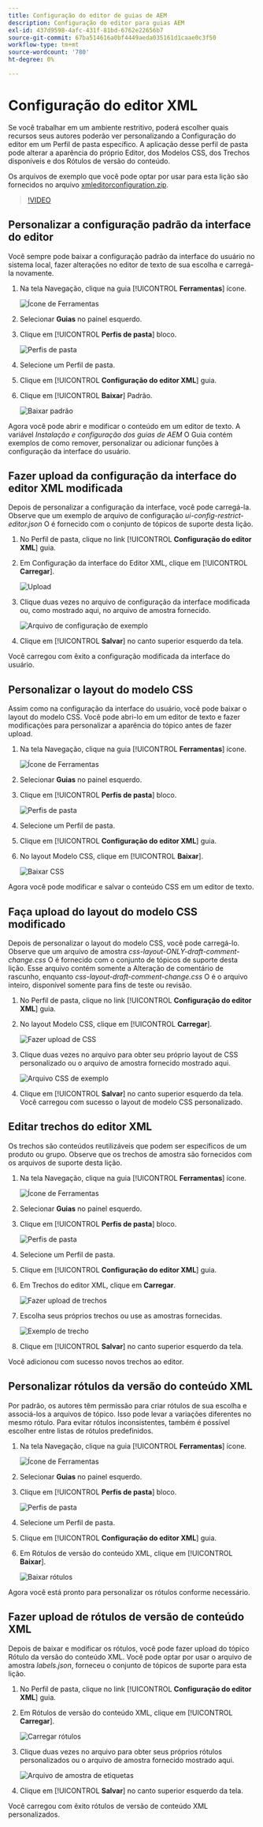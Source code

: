 ```yaml
---
title: Configuração do editor de guias de AEM
description: Configuração do editor para guias AEM
exl-id: 437d9598-4afc-431f-81bd-6762e22656b7
source-git-commit: 67ba514616a0bf4449aeda035161d1caae0c3f50
workflow-type: tm+mt
source-wordcount: '780'
ht-degree: 0%

---
```


# Configuração do editor XML

Se você trabalhar em um ambiente restritivo, poderá escolher quais recursos seus autores poderão ver personalizando a Configuração do editor em um Perfil de pasta específico. A aplicação desse perfil de pasta pode alterar a aparência do próprio Editor, dos Modelos CSS, dos Trechos disponíveis e dos Rótulos de versão do conteúdo.

Os arquivos de exemplo que você pode optar por usar para esta lição são fornecidos no arquivo [xmleditorconfiguration.zip](assets/xmleditorconfiguration.zip).

>[!VIDEO](https://video.tv.adobe.com/v/342762?quality=12&learn=on)

## Personalizar a configuração padrão da interface do editor

Você sempre pode baixar a configuração padrão da interface do usuário no sistema local, fazer alterações no editor de texto de sua escolha e carregá-la novamente.

1. Na tela Navegação, clique na guia [!UICONTROL **Ferramentas**] ícone.

   ![Ícone de Ferramentas](images/reuse/tools-icon.png)

1. Selecionar **Guias** no painel esquerdo.

1. Clique em [!UICONTROL **Perfis de pasta**] bloco.

   ![Perfis de pasta](images/reuse/folder-profiles-tile.png)

1. Selecione um Perfil de pasta.

1. Clique em [!UICONTROL **Configuração do editor XML**] guia.

1. Clique em [!UICONTROL **Baixar**] Padrão.

   ![Baixar padrão](images/lesson-4/download-default.png)

Agora você pode abrir e modificar o conteúdo em um editor de texto. A variável _Instalação e configuração dos guias de AEM_ O Guia contém exemplos de como remover, personalizar ou adicionar funções à configuração da interface do usuário.

## Fazer upload da configuração da interface do editor XML modificada

Depois de personalizar a configuração da interface, você pode carregá-la. Observe que um exemplo de arquivo de configuração _ui-config-restrict-editor.json_ O é fornecido com o conjunto de tópicos de suporte desta lição.

1. No Perfil de pasta, clique no link [!UICONTROL **Configuração do editor XML**] guia.

1. Em Configuração da interface do Editor XML, clique em [!UICONTROL **Carregar**].

   ![Upload](images/lesson-4/upload.png)

1. Clique duas vezes no arquivo de configuração da interface modificada ou, como mostrado aqui, no arquivo de amostra fornecido.

   ![Arquivo de configuração de exemplo](images/lesson-4/sample-config-file.png)

1. Clique em [!UICONTROL **Salvar**] no canto superior esquerdo da tela.

Você carregou com êxito a configuração modificada da interface do usuário.

## Personalizar o layout do modelo CSS

Assim como na configuração da interface do usuário, você pode baixar o layout do modelo CSS. Você pode abri-lo em um editor de texto e fazer modificações para personalizar a aparência do tópico antes de fazer upload.

1. Na tela Navegação, clique na guia [!UICONTROL **Ferramentas**] ícone.

   ![Ícone de Ferramentas](images/reuse/tools-icon.png)

1. Selecionar **Guias** no painel esquerdo.

1. Clique em [!UICONTROL **Perfis de pasta**] bloco.

   ![Perfis de pasta](images/reuse/folder-profiles-tile.png)

1. Selecione um Perfil de pasta.

1. Clique em [!UICONTROL **Configuração do editor XML**] guia.

1. No layout Modelo CSS, clique em [!UICONTROL **Baixar**].

   ![Baixar CSS](images/lesson-4/download-css.png)

Agora você pode modificar e salvar o conteúdo CSS em um editor de texto.

## Faça upload do layout do modelo CSS modificado

Depois de personalizar o layout do modelo CSS, você pode carregá-lo. Observe que um arquivo de amostra _css-layout-ONLY-draft-comment-change.css_ O é fornecido com o conjunto de tópicos de suporte desta lição. Esse arquivo contém somente a Alteração de comentário de rascunho, enquanto _css-layout-draft-comment-change.css_ O é o arquivo inteiro, disponível somente para fins de teste ou revisão.

1. No Perfil de pasta, clique no link [!UICONTROL **Configuração do editor XML**] guia.

1. No layout Modelo CSS, clique em [!UICONTROL **Carregar**].

   ![Fazer upload de CSS](images/lesson-4/upload-css.png)

1. Clique duas vezes no arquivo para obter seu próprio layout de CSS personalizado ou o arquivo de amostra fornecido mostrado aqui.

   ![Arquivo CSS de exemplo](images/lesson-4/sample-css-file.png)

1. Clique em [!UICONTROL **Salvar**] no canto superior esquerdo da tela.
Você carregou com sucesso o layout de modelo CSS personalizado.

## Editar trechos do editor XML

Os trechos são conteúdos reutilizáveis que podem ser específicos de um produto ou grupo. Observe que os trechos de amostra são fornecidos com os arquivos de suporte desta lição.

1. Na tela Navegação, clique na guia [!UICONTROL **Ferramentas**] ícone.

   ![Ícone de Ferramentas](images/reuse/tools-icon.png)

1. Selecionar **Guias** no painel esquerdo.

1. Clique em [!UICONTROL **Perfis de pasta**] bloco.

   ![Perfis de pasta](images/reuse/folder-profiles-tile.png)

1. Selecione um Perfil de pasta.

1. Clique em [!UICONTROL **Configuração do editor XML**] guia.

1. Em Trechos do editor XML, clique em **Carregar**.

   ![Fazer upload de trechos](images/lesson-4/upload-snippets.png)

1. Escolha seus próprios trechos ou use as amostras fornecidas.

   ![Exemplo de trecho](images/lesson-4/sample-snippet.png)

1. Clique em [!UICONTROL **Salvar**] no canto superior esquerdo da tela.

Você adicionou com sucesso novos trechos ao editor.

## Personalizar rótulos da versão do conteúdo XML

Por padrão, os autores têm permissão para criar rótulos de sua escolha e associá-los a arquivos de tópico. Isso pode levar a variações diferentes no mesmo rótulo. Para evitar rótulos inconsistentes, também é possível escolher entre listas de rótulos predefinidos.

1. Na tela Navegação, clique na guia [!UICONTROL **Ferramentas**] ícone.

   ![Ícone de Ferramentas](images/reuse/tools-icon.png)

1. Selecionar **Guias** no painel esquerdo.

1. Clique em [!UICONTROL **Perfis de pasta**] bloco.

   ![Perfis de pasta](images/reuse/folder-profiles-tile.png)

1. Selecione um Perfil de pasta.

1. Clique em [!UICONTROL **Configuração do editor XML**] guia.

1. Em Rótulos de versão do conteúdo XML, clique em [!UICONTROL **Baixar**].

   ![Baixar rótulos](images/lesson-4/download-labels.png)

Agora você está pronto para personalizar os rótulos conforme necessário.

## Fazer upload de rótulos de versão de conteúdo XML

Depois de baixar e modificar os rótulos, você pode fazer upload do tópico Rótulo da versão do conteúdo XML. Você pode optar por usar o arquivo de amostra _labels.json_, forneceu o conjunto de tópicos de suporte para esta lição.

1. No Perfil de pasta, clique no link [!UICONTROL **Configuração do editor XML**] guia.

1. Em Rótulos de versão do conteúdo XML, clique em [!UICONTROL **Carregar**].

   ![Carregar rótulos](images/lesson-4/upload-labels.png)

1. Clique duas vezes no arquivo para obter seus próprios rótulos personalizados ou o arquivo de amostra fornecido mostrado aqui.

   ![Arquivo de amostra de etiquetas](images/lesson-4/sample-labels-file.png)

1. Clique em [!UICONTROL **Salvar**] no canto superior esquerdo da tela.

Você carregou com êxito rótulos de versão de conteúdo XML personalizados.
